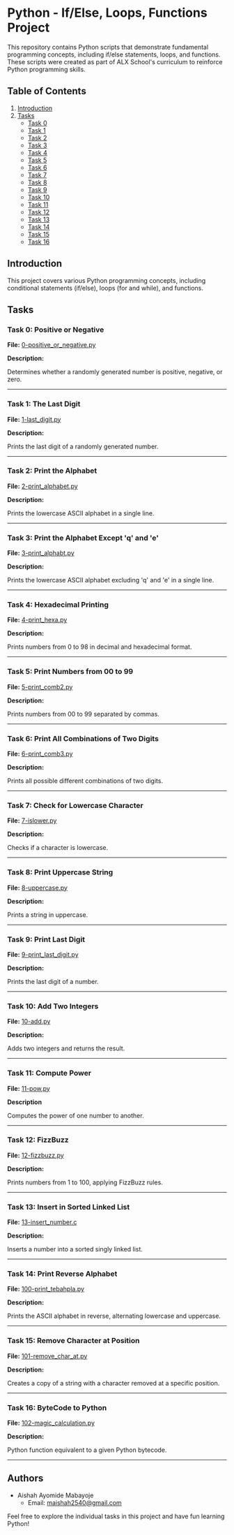 # Python - If/Else, Loops, Functions Project

This repository contains Python scripts that demonstrate fundamental programming concepts, including if/else statements, loops, and functions. These scripts were created as part of ALX School's curriculum to reinforce Python programming skills.

## Table of Contents

1. [Introduction](#introduction)
2. [Tasks](#tasks)
   - [Task 0](#task-0)
   - [Task 1](#task-1)
   - [Task 2](#task-2)
   - [Task 3](#task-3)
   - [Task 4](#task-4)
   - [Task 5](#task-5)
   - [Task 6](#task-6)
   - [Task 7](#task-7)
   - [Task 8](#task-8)
   - [Task 9](#task-9)
   - [Task 10](#task-10)
   - [Task 11](#task-11)
   - [Task 12](#task-12)
   - [Task 13](#task-13)
   - [Task 14](#task-14)
   - [Task 15](#task-15)
   - [Task 16](#task-16)

## Introduction

This project covers various Python programming concepts, including conditional statements (if/else), loops (for and while), and functions.

## Tasks

### Task 0: Positive or Negative

**File:** [0-positive_or_negative.py](https://github.com/m-aishah/alx-higher_level_programming/blob/master/0x01-python-if_else_loops_functions/0-positive_or_negative.py)

**Description:**

Determines whether a randomly generated number is positive, negative, or zero.

---

### Task 1: The Last Digit

**File:** [1-last_digit.py](https://github.com/m-aishah/alx-higher_level_programming/blob/master/0x01-python-if_else_loops_functions/1-last_digit.py)

**Description:**

Prints the last digit of a randomly generated number.

---

### Task 2: Print the Alphabet

**File:** [2-print_alphabet.py](https://github.com/m-aishah/alx-higher_level_programming/blob/master/0x01-python-if_else_loops_functions/2-print_alphabet.py)

**Description:**

Prints the lowercase ASCII alphabet in a single line.

---

### Task 3: Print the Alphabet Except 'q' and 'e'

**File:** [3-print_alphabt.py](https://github.com/m-aishah/alx-higher_level_programming/blob/master/0x01-python-if_else_loops_functions/3-print_alphabt.py)

**Description:**

Prints the lowercase ASCII alphabet excluding 'q' and 'e' in a single line.

---

### Task 4: Hexadecimal Printing

**File:** [4-print_hexa.py](https://github.com/m-aishah/alx-higher_level_programming/blob/master/0x01-python-if_else_loops_functions/4-print_hexa.py)

**Description:**

Prints numbers from 0 to 98 in decimal and hexadecimal format.

---

### Task 5: Print Numbers from 00 to 99

**File:** [5-print_comb2.py](https://github.com/m-aishah/alx-higher_level_programming/blob/master/0x01-python-if_else_loops_functions/5-print_comb2.py)

**Description:**

Prints numbers from 00 to 99 separated by commas.

---

### Task 6: Print All Combinations of Two Digits

**File:** [6-print_comb3.py](https://github.com/m-aishah/alx-higher_level_programming/blob/master/0x01-python-if_else_loops_functions/6-print_comb3.py)

**Description:**

Prints all possible different combinations of two digits.

---

### Task 7: Check for Lowercase Character

**File:** [7-islower.py](https://github.com/m-aishah/alx-higher_level_programming/blob/master/0x01-python-if_else_loops_functions/7-islower.py)

**Description:**

Checks if a character is lowercase.

---

### Task 8: Print Uppercase String

**File:** [8-uppercase.py](https://github.com/m-aishah/alx-higher_level_programming/blob/master/0x01-python-if_else_loops_functions/8-uppercase.py)

**Description:**

Prints a string in uppercase.

---

### Task 9: Print Last Digit

**File:** [9-print_last_digit.py](https://github.com/m-aishah/alx-higher_level_programming/blob/master/0x01-python-if_else_loops_functions/9-print_last_digit.py)

**Description:**

Prints the last digit of a number.

---

### Task 10: Add Two Integers

**File:** [10-add.py](https://github.com/m-aishah/alx-higher_level_programming/blob/master/0x01-python-if_else_loops_functions/10-add.py)

**Description:**

Adds two integers and returns the result.

---

### Task 11: Compute Power

**File:** [11-pow.py](https://github.com/m-aishah/alx-higher_level_programming/blob/master/0x01-python-if_else_loops_functions/11-pow.py)

**Description**

Computes the power of one number to another.

---

### Task 12: FizzBuzz

**File:** [12-fizzbuzz.py](https://github.com/m-aishah/alx-higher_level_programming/blob/master/0x01-python-if_else_loops_functions/12-fizzbuzz.py)

**Description:**

Prints numbers from 1 to 100, applying FizzBuzz rules.

---

### Task 13: Insert in Sorted Linked List

**File:** [13-insert_number.c](https://github.com/m-aishah/alx-higher_level_programming/blob/master/0x01-python-if_else_loops_functions/13-insert_number.c)

**Description:**

Inserts a number into a sorted singly linked list.

---

### Task 14: Print Reverse Alphabet

**File:** [100-print_tebahpla.py](https://github.com/m-aishah/alx-higher_level_programming/blob/master/0x01-python-if_else_loops_functions/100-print_tebahpla.py)

**Description:**

Prints the ASCII alphabet in reverse, alternating lowercase and uppercase.

---

### Task 15: Remove Character at Position

**File:** [101-remove_char_at.py](https://github.com/m-aishah/alx-higher_level_programming/blob/master/0x01-python-if_else_loops_functions/101-remove_char_at.py)

**Description:**

Creates a copy of a string with a character removed at a specific position.

---

### Task 16: ByteCode to Python

**File:** [102-magic_calculation.py](https://github.com/m-aishah/alx-higher_level_programming/blob/master/0x01-python-if_else_loops_functions/102-magic_calculation.py)

**Description:**

Python function equivalent to a given Python bytecode.

---

## Authors

- Aishah Ayomide Mabayoje
  - Email: maishah2540@gmail.com

Feel free to explore the individual tasks in this project and have fun learning Python!
